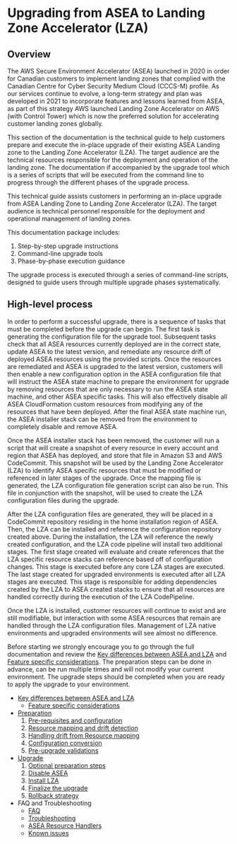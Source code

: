 # Upgrading from ASEA to Landing Zone Accelerator (LZA)

## Overview

The AWS Secure Environment Accelerator (ASEA) launched in 2020 in order for Canadian customers to implement landing zones that complied with the Canadian Centre for Cyber Security Medium Cloud (CCCS-M) profile. As our services continue to evolve, a long-term strategy and plan was developed in 2021 to incorporate features and lessons learned from ASEA, as part of this strategy AWS launched Landing Zone Accelerator on AWS (with Control Tower) which is now the preferred solution for accelerating customer landing zones globally.

This section of the documentation is the technical guide to help customers prepare and execute the in-place upgrade of their existing ASEA Landing zone to the Landing Zone Accelerator (LZA). The target audience are the technical resources responsible for the deployment and operation of the landing zone. The documentation if accompanied by the upgrade tool which is a series of scripts that will be executed from the command line to progress through the different phases of the upgrade process.

This technical guide assists customers in performing an in-place upgrade from ASEA Landing Zone to Landing Zone Accelerator (LZA). The target audience is technical personnel responsible for the deployment and operational management of landing zones.

This documentation package includes:
1. Step-by-step upgrade instructions
2. Command-line upgrade tools
3. Phase-by-phase execution guidance

The upgrade process is executed through a series of command-line scripts, designed to guide users through multiple upgrade phases systematically.

## High-level process

In order to perform a successful upgrade, there is a sequence of tasks that must be completed before the upgrade can begin. The first task is generating the configuration file for the upgrade tool. Subsequent tasks check that all ASEA resources currently deployed are in the correct state, update ASEA to the latest version, and remediate any resource drift of deployed ASEA resources using the provided scripts. Once the resources are remediated and ASEA is upgraded to the latest version, customers will then enable a new configuration option in the ASEA configuration file that will instruct the ASEA state machine to prepare the environment for upgrade by removing resources that are only necessary to run the ASEA state machine, and other ASEA specific tasks. This will also effectively disable all ASEA CloudFormation custom resources from modifying any of the resources that have been deployed. After the final ASEA state machine run, the ASEA installer stack can be removed from the environment to completely disable and remove ASEA.

Once the ASEA installer stack has been removed, the customer will run a script that will create a snapshot of every resource in every account and region that ASEA has deployed, and store that file in Amazon S3 and AWS CodeCommit. This snapshot will be used by the Landing Zone Accelerator (LZA) to identify ASEA specific resources that must be modified or referenced in later stages of the upgrade. Once the mapping file is generated, the LZA configuration file generation script can also be run. This file in conjunction with the snapshot, will be used to create the LZA configuration files during the upgrade.

After the LZA configuration files are generated, they will be placed in a CodeCommit repository residing in the home installation region of ASEA. Then, the LZA can be installed and reference the configuration repository created above. During the installation, the LZA will reference the newly created configuration, and the LZA code pipeline will install two additional stages. The first stage created will evaluate and create references that the LZA specific resource stacks can reference based off of configuration changes. This stage is executed before any core LZA stages are executed. The last stage created for upgraded environments is executed after all LZA stages are executed. This stage is responsible for adding dependencies created by the LZA to ASEA created stacks to ensure that all resources are handled correctly during the execution of the LZA CodePipeline.

Once the LZA is installed, customer resources will continue to exist and are still modifiable, but interaction with some ASEA resources that remain are handled through the LZA configuration files. Management of LZA native environments and upgraded environments will see almost no difference.

Before starting we strongly encourage you to go through the full documentation and review the [Key differences between ASEA and LZA](./comparison/index.md) and [Feature specific considerations](./comparison/feature-specific-considerations.md). The preparation steps can be done in advance, can be run multiple times and will not modify your current environment. The upgrade steps should be completed when you are ready to apply the upgrade to your environment.

- [Key differences between ASEA and LZA](./comparison/index.md)
    - [Feature specific considerations](./comparison/feature-specific-considerations.md)
- [Preparation](./preparation/index.md)
    1. [Pre-requisites and configuration](./preparation/prereq-config.md)
    2. [Resource mapping and drift detection](./preparation/resource-mapping-drift-detection.md)
    3. [Handling drift from Resource mapping](./preparation/drift-handling.md)
    4. [Configuration conversion](./preparation/configuration-conversion.md)
    5. [Pre-upgrade validations](./preparation/validation.md)
- [Upgrade](./upgrade/index.md)
    1. [Optional preparation steps](./upgrade/optional-steps.md)
    2. [Disable ASEA](./upgrade/disable-asea.md)
    3. [Install LZA](./upgrade/install-lza.md)
    4. [Finalize the upgrade](./upgrade/finalize.md)
    5. [Rollback strategy](./upgrade/rollback.md)
- FAQ and Troubleshooting
    - [FAQ](./faq.md)
    - [Troubleshooting](./troubleshooting.md)
    - [ASEA Resource Handlers](./asea-resource-handlers.md)
    - [Known issues](./known-issues.md)
